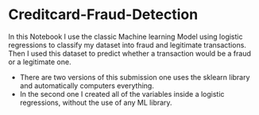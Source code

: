 # Creditcard-Fraud-Detection

In this Notebook I use the classic Machine learning Model using logistic regressions to classify my dataset into fraud and legitimate transactions. Then I used this dataset to predict whether a transaction would be a fraud or a legitimate one.
+ There are two versions of this submission one uses the sklearn library and automatically computers everything. 
+ In the second one I created all of the variables inside a logistic regressions, without the use of any ML library. 
